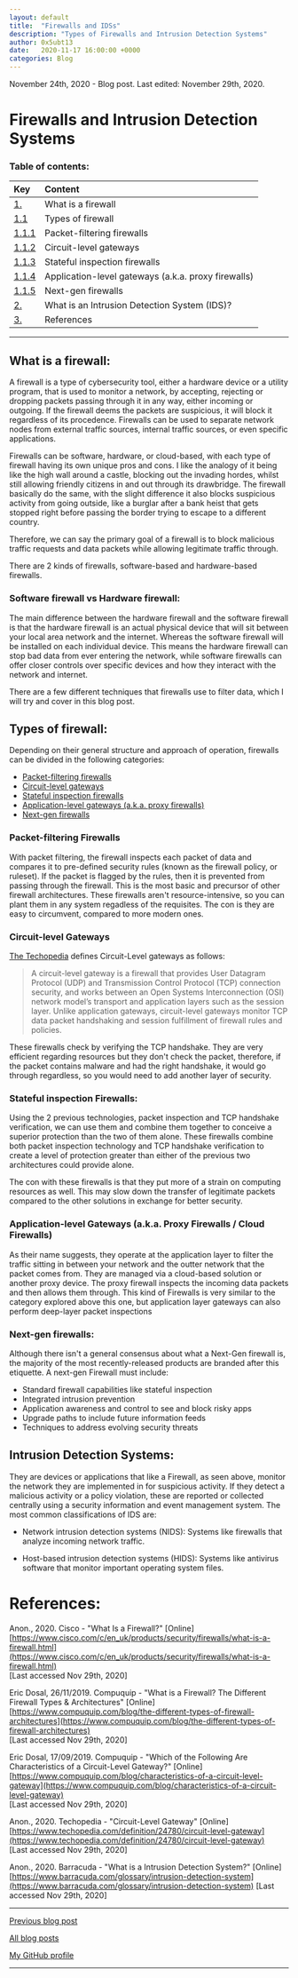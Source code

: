 ```yaml
---
layout: default
title:  "Firewalls and IDSs"
description: "Types of Firewalls and Intrusion Detection Systems"
author: 0x5ubt13
date:   2020-11-17 16:00:00 +0000
categories: Blog
---
```


November 24th, 2020 - Blog post. Last edited: November 29th, 2020.

# Firewalls and Intrusion Detection Systems

### Table of contents:



|           Key                         |                      Content                        |
|:------------------------------------- |:----------------------------                        |
| <a href="#firewall">1.</a>            | What is a firewall                                  |
| <a href="#types">1.1</a>              | Types of firewall                                   |
| <a href="#filter">1.1.1</a>           | Packet-filtering firewalls                          |
| <a href="#gateways"> 1.1.2 </a>       | Circuit-level gateways                              |
| <a href="#stateful">1.1.3</a>         | Stateful inspection firewalls                       |
| <a href="#app">1.1.4</a>              | Application-level gateways (a.k.a. proxy firewalls) |
| <a href="#next">1.1.5</a>             | Next-gen firewalls                                  |
| <a href="#ids">2.</a>                 | What is an Intrusion Detection System (IDS)?        |
| <a href="#refs">3.</a>                | References                                          |

---

 

## <a id="firewall"></a> What is a firewall:
A firewall is a type of cybersecurity tool, either a hardware device or a utility program, that is used to monitor a network, by accepting, rejecting or dropping packets passing through it in any way, either incoming or outgoing. If the firewall deems the packets are suspicious, it will block it regardless of its procedence. Firewalls can be used to separate network nodes from external traffic sources, internal traffic sources, or even specific applications. 

Firewalls can be software, hardware, or cloud-based, with each type of firewall having its own unique pros and cons. I like the analogy of it being like the high wall around a castle, blocking out the invading hordes, whilst still allowing friendly citizens in and out through its drawbridge. The firewall basically do the same, with the slight difference it also blocks suspicious activity from going outside, like a burglar after a bank heist that gets stopped right before passing the border trying to escape to a different country.

Therefore, we can say the primary goal of a firewall is to block malicious traffic requests and data packets while allowing legitimate traffic through.

There are 2 kinds of firewalls, software-based and hardware-based firewalls.

### Software firewall vs Hardware firewall:

The main difference between the hardware firewall and the software firewall is that the hardware firewall is an actual physical device that will sit between your local area network and the internet. Whereas the software firewall will be installed on each individual device.
This means the hardware firewall can stop bad data from ever entering the network, while software firewalls can offer closer controls over specific devices and how they interact with the network and internet.

There are a few different techniques that firewalls use to filter data, which I will try and cover in this blog post.

## <a id="types"></a> Types of firewall:
Depending on their general structure and approach of operation, firewalls can be divided in the following categories:

- <a href="#filter">Packet-filtering firewalls</a>
- <a href="#gateways">Circuit-level gateways</a>
- <a href="#stateful">Stateful inspection firewalls</a>
- <a href="#app">Application-level gateways (a.k.a. proxy firewalls)</a>
- <a href="#next">Next-gen firewalls</a>

### <a id="filter"></a> Packet-filtering Firewalls
With packet filtering, the firewall inspects each packet of data and compares it to pre-defined security rules (known as the firewall policy, or ruleset). If the packet is flagged by the rules, then it is prevented from passing through the firewall. This is the most basic and precursor of other firewall architectures. These firewalls aren't resource-intensive, so you can plant them in any system regadless of the requisites. The con is they are easy to circumvent, compared to more modern ones.

### <a id="gateways"></a> Circuit-level Gateways

[The Techopedia](https://www.techopedia.com/definition/24780/circuit-level-gateway) defines Circuit-Level gateways as follows:

>A circuit-level gateway is a firewall that provides User Datagram Protocol (UDP) and Transmission Control Protocol (TCP) connection security, and works between an Open Systems Interconnection (OSI) network model’s transport and application layers such as the session layer. Unlike application gateways, circuit-level gateways monitor TCP data packet handshaking and session fulfillment of firewall rules and policies.

These firewalls check by verifying the TCP handshake. They are very efficient regarding resources but they don't check the packet, therefore, if the packet contains malware and had the right handshake, it would go through regardless, so you would need to add another layer of security.


### <a id="stateful"></a> Stateful inspection Firewalls:
Using the 2 previous technologies, packet inspection and TCP handshake verification, we can use them and combine them together to conceive a superior protection than the two of them alone.
These firewalls combine both packet inspection technology and TCP handshake verification to create a level of protection greater than either of the previous two architectures could provide alone.

The con with these firewalls is that they put more of a strain on computing resources as well. This may slow down the transfer of legitimate packets compared to the other solutions in exchange for better security.


### <a id="app"></a> Application-level Gateways (a.k.a. Proxy Firewalls / Cloud Firewalls)
As their name suggests, they operate at the application layer to filter the traffic sitting in between your network and the outter network that the packet comes from. They are managed via a cloud-based solution or another proxy device. The proxy firewall inspects the incoming data packets and then allows them through. This kind of Firewalls is very similar to the category explored above this one, but application layer gateways can also perform deep-layer packet inspections


### <a id="next"></a> Next-gen firewalls:
Although there isn't a general consensus about what a Next-Gen firewall is, the majority of the most recently-released products are branded after this etiquette. A next-gen Firewall must include:

- Standard firewall capabilities like stateful inspection
- Integrated intrusion prevention
- Application awareness and control to see and block risky apps
- Upgrade paths to include future information feeds
- Techniques to address evolving security threats

 

## <a id="ids"></a> Intrusion Detection Systems:
They are devices or applications that like a Firewall, as seen above, monitor the network they are implemented in for suspicious activity. If they detect a malicious activity or a policy violation, these are reported or collected centrally using a security information and event management system. The most common classifications of IDS are:

- Network intrusion detection systems (NIDS): 
Systems like firewalls that analyze incoming network traffic.

- Host-based intrusion detection systems (HIDS): 
Systems like antivirus software that monitor important operating system files.


 

# <a id="refs"></a> References:

Anon., 2020. Cisco - "What Is a Firewall?" [Online] \
[https://www.cisco.com/c/en_uk/products/security/firewalls/what-is-a-firewall.html](https://www.cisco.com/c/en_uk/products/security/firewalls/what-is-a-firewall.html) \
[Last accessed Nov 29th, 2020]

Eric Dosal, 26/11/2019. Compuquip - "What is a Firewall? The Different Firewall Types & Architectures" [Online] \
[https://www.compuquip.com/blog/the-different-types-of-firewall-architectures](https://www.compuquip.com/blog/the-different-types-of-firewall-architectures) \
[Last accessed Nov 29th, 2020]

Eric Dosal, 17/09/2019. Compuquip - "Which of the Following Are Characteristics of a Circuit-Level Gateway?" [Online] \
[https://www.compuquip.com/blog/characteristics-of-a-circuit-level-gateway](https://www.compuquip.com/blog/characteristics-of-a-circuit-level-gateway) \
[Last accessed Nov 29th, 2020]

Anon., 2020. Techopedia - "Circuit-Level Gateway" [Online] \
[https://www.techopedia.com/definition/24780/circuit-level-gateway](https://www.techopedia.com/definition/24780/circuit-level-gateway) \
[Last accessed Nov 29th, 2020]

Anon., 2020. Barracuda - "What is a Intrusion Detection System?" [Online] \
[https://www.barracuda.com/glossary/intrusion-detection-system](https://www.barracuda.com/glossary/intrusion-detection-system)
[Last accessed Nov 29th, 2020]

 

---

 

[Previous blog post](https://0x5ubt13.github.io/blog/2020/11/17/encrypted-mail.html)

[All blog posts](https://0x5ubt13.github.io/)

[My GitHub profile](https://github.com/0x5ubt13)

 

---

